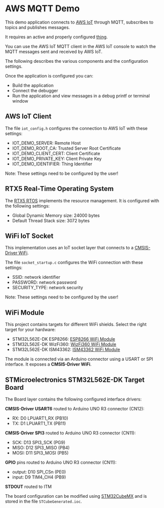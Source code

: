 AWS MQTT Demo
=============

This demo application connects to [AWS IoT](https://aws.amazon.com/iot/) 
through MQTT, subscribes to topics and publishes messages.

It requires an active and properly configured [thing](https://www2.keil.com/iot/aws).

You can use the AWS IoT MQTT client in the AWS IoT console to watch the 
MQTT messages sent and received by AWS IoT.

The following describes the various components and the configuration settings.

Once the application is configured you can:
 - Build the application
 - Connect the debugger
 - Run the application and view messages in a debug printf or terminal window


AWS IoT Client
--------------
The file `iot_config.h` configures the connection to AWS IoT with these settings:
 - IOT_DEMO_SERVER:      Remote Host
 - IOT_DEMO_ROOT_CA:     Trusted Server Root Certificate
 - IOT_DEMO_CLIENT_CERT: Client Certificate
 - IOT_DEMO_PRIVATE_KEY: Client Private Key
 - IOT_DEMO_IDENTIFIER:  Thing Identifier

Note: These settings need to be configured by the user!


RTX5 Real-Time Operating System
-------------------------------
The [RTX5 RTOS](https://arm-software.github.io/CMSIS_5/RTOS2/html/rtx5_impl.html) 
implements the resource management. It is configured with the following settings:

- Global Dynamic Memory size: 24000 bytes
- Default Thread Stack size: 3072 bytes


WiFi IoT Socket
---------------
This implementation uses an IoT socket layer that connects to a 
[CMSIS-Driver WiFi](https://arm-software.github.io/CMSIS_5/Driver/html/index.html).

The file `socket_startup.c` configures the WiFi connection with these settings:
 - SSID:          network identifier
 - PASSWORD:      network password
 - SECURITY_TYPE: network security

Note: These settings need to be configured by the user!


WiFi Module
-----------
This project contains targets for different WiFi shields. Select the right target for your hardware:
 - STM32L562E-DK ESP8266:  [ESP8266 WiFi Module](https://www2.keil.com/iot/shields/wrl13287)
 - STM32L562E-DK WizFi360: [WizFi360 WiFi Module](https://www2.keil.com/iot/shields/wizfi360)
 - STM32L562E-DK ISM43362: [ISM43362 WiFi Module](https://www2.keil.com/iot/shields/ismart43362)

The module is connected via an Arduino connector using a USART or SPI interface.
It exposes a **CMSIS-Driver WiFi**.


STMicroelectronics STM32L562E-DK Target Board
---------------------------------------------
The Board layer contains the following configured interface drivers:

**CMSIS-Driver USART6** routed to Arduino UNO R3 connector (CN12):
 - RX: D0 LPUART1_RX (PB10)
 - TX: D1 LPUART1_TX (PB11)

**CMSIS-Driver SPI3** routed to Arduino UNO R3 connector (CN11):
 - SCK:  D13 SPI3_SCK (PG9)
 - MISO: D12 SPI3_MISO (PB4)
 - MOSI: D11 SPI3_MOSI (PB5)

**GPIO** pins routed to Arduino UNO R3 connector (CN11):
 - output: D10 SPI_CSn (PE0)
 - input:  D9 TIM4_CH4 (PB9)

**STDOUT** routed to ITM

The board configuration can be modified using 
[STM32CubeMX](https://www.keil.com/pack/doc/STM32Cube/html/index.html) 
and is stored in the file `STCubeGenerated.ioc`.

